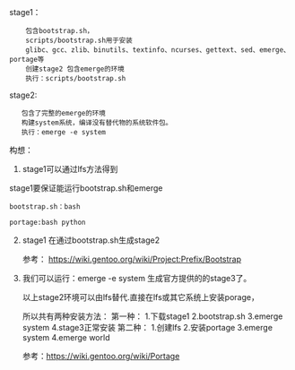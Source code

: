 stage1：
```
    包含bootstrap.sh，
    scripts/bootstrap.sh用于安装
    glibc、gcc、zlib、binutils、textinfo、ncurses、gettext、sed、emerge、portage等
    创建stage2 包含emerge的环境
    执行：scripts/bootstrap.sh
```

stage2:    
```
   包含了完整的emerge的环境
   构建system系统，编译没有替代物的系统软件包。
   执行：emerge -e system
```

构想：
1. stage1可以通过lfs方法得到

  stage1要保证能运行bootstrap.sh和emerge 

    bootstrap.sh：bash

    portage:bash python

2. stage1 在通过bootstrap.sh生成stage2

   参考： https://wiki.gentoo.org/wiki/Project:Prefix/Bootstrap

3. 我们可以运行：emerge -e system 生成官方提供的的stage3了。


	以上stage2环境可以由lfs替代.直接在lfs或其它系统上安装porage，
	
	所以共有两种安装方法：
	第一种：
		1.下载stage1 
		2.bootstrap.sh
		3.emerge system
		4.stage3正常安装
	第二种：
		1.创建lfs
		2.安装portage
		3.emerge system
		4.emerge world

    参考：https://wiki.gentoo.org/wiki/Portage



